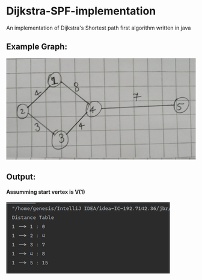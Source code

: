 # Dijkstra-SPF-implementation
An implementation of Dijkstra's Shortest path first algorithm written in java

## Example Graph:
![Example graph](https://raw.githubusercontent.com/MakrandBhale/Dijkstra-SPF-implementation/master/problem-graph.jpeg)

## Output:
#### Assumming start vertex is V(1)
![Output produced by the program](https://raw.githubusercontent.com/MakrandBhale/Dijkstra-SPF-implementation/master/solution.png)
